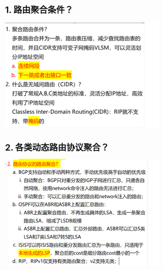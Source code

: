 # 1. 路由聚合条件？

![alt text](images/面试题---聚合路由/image.png)

# 2. 各类动态路由协议聚合？

![alt text](images/面试题---聚合路由/image-1.png)
